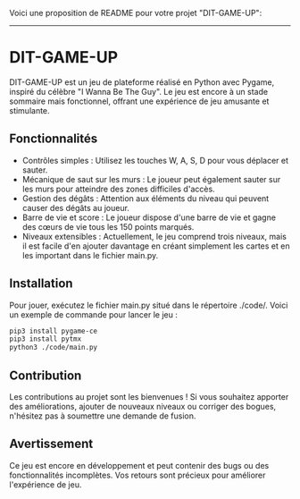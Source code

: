 Voici une proposition de README pour votre projet "DIT-GAME-UP":

---

# DIT-GAME-UP

DIT-GAME-UP est un jeu de plateforme réalisé en Python avec Pygame, inspiré du célèbre "I Wanna Be The Guy". Le jeu est encore à un stade sommaire mais fonctionnel, offrant une expérience de jeu amusante et stimulante.

## Fonctionnalités

- Contrôles simples : Utilisez les touches W, A, S, D pour vous déplacer et sauter.
- Mécanique de saut sur les murs : Le joueur peut également sauter sur les murs pour atteindre des zones difficiles d'accès.
- Gestion des dégâts : Attention aux éléments du niveau qui peuvent causer des dégâts au joueur.
- Barre de vie et score : Le joueur dispose d'une barre de vie et gagne des cœurs de vie tous les 150 points marqués.
- Niveaux extensibles : Actuellement, le jeu comprend trois niveaux, mais il est facile d'en ajouter davantage en créant simplement les cartes et en les important dans le fichier main.py.

## Installation

Pour jouer, exécutez le fichier main.py situé dans le répertoire ./code/. Voici un exemple de commande pour lancer le jeu :

```bash
pip3 install pygame-ce
pip3 install pytmx
python3 ./code/main.py
```

## Contribution

Les contributions au projet sont les bienvenues ! Si vous souhaitez apporter des améliorations, ajouter de nouveaux niveaux ou corriger des bogues, n'hésitez pas à soumettre une demande de fusion.

## Avertissement

Ce jeu est encore en développement et peut contenir des bugs ou des fonctionnalités incomplètes. Vos retours sont précieux pour améliorer l'expérience de jeu.
